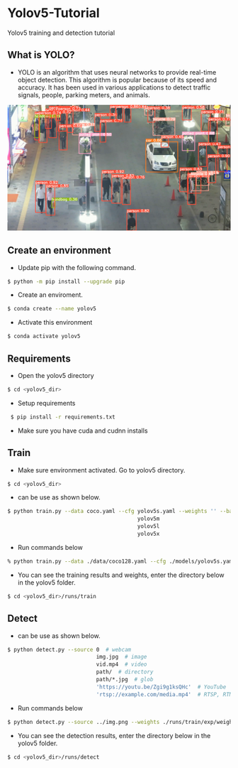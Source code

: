 # Yolov5-Tutorial
Yolov5 training and detection tutorial

## What is YOLO?
* YOLO is an algorithm that uses neural networks to provide real-time object detection. This algorithm is popular because of its speed and accuracy. It has been used in various applications to detect traffic signals, people, parking meters, and animals.

![YOLO](https://raw.githubusercontent.com/safakgunes/Yolov5-Tutorial/main/img_results.png)


## Create an environment

* Update pip with the following command.
```bash
$ python -m pip install --upgrade pip
```
* Create an enviroment.
```bash 
$ conda create --name yolov5 
```
* Activate this environment
```bash
$ conda activate yolov5
```
## Requirements

* Open the yolov5 directory
```bash
$ cd <yolov5_dir>
```
* Setup requirements
```bash
 $ pip install -r requirements.txt
```
* Make sure you have cuda and cudnn installs

## Train

* Make sure environment activated. Go to yolov5 directory.
```bash
$ cd <yolov5_dir>
```

* can be use as shown below.

```bash
$ python train.py --data coco.yaml --cfg yolov5s.yaml --weights '' --batch-size 64
                                         yolov5m                                40
                                         yolov5l                                24
                                         yolov5x                                16
```       
* Run commands below
```bash
% python train.py --data ./data/coco128.yaml --cfg ./models/yolov5s.yaml  --batch 64
```
* You can see the training results and  weights, enter the directory below in the yolov5 folder.

```bash
$ cd <yolov5_dir>/runs/train
```
## Detect

* can be use as shown below.

```bash
$ python detect.py --source 0  # webcam
                            img.jpg  # image
                            vid.mp4  # video
                            path/  # directory
                            path/*.jpg  # glob
                            'https://youtu.be/Zgi9g1ksQHc'  # YouTube
                            'rtsp://example.com/media.mp4'  # RTSP, RTMP, HTTP stream
```
* Run commands below

```bash
$ python detect.py --source ../img.png --weights ./runs/train/exp/weights/best.pt --conf 0.5
```                                 
*  You can see the detection results, enter the directory below in the yolov5 folder.     

```bash
$ cd <yolov5_dir>/runs/detect
```


                                 
                                 
